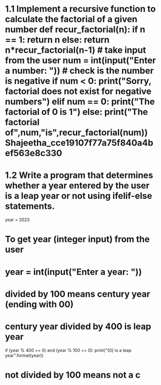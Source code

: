 # 1.1 Implement a recursive function to calculate the factorial of a given number def recur_factorial(n): if n == 1: return n else: return n*recur_factorial(n-1) # take input from the user num = int(input("Enter a number: ")) # check is the number is negative if num < 0: print("Sorry, factorial does not exist for negative numbers") elif num == 0: print("The factorial of 0 is 1") else: print("The factorial of",num,"is",recur_factorial(num)) Shajeetha_cce19107f77a75f840a4bef563e8c330
# 1.2 Write a program that determines whether a year entered by the user is a leap year or not using ifelif-else statements.

year = 2023

# To get year (integer input) from the user
# year = int(input("Enter a year: "))

# divided by 100 means century year (ending with 00)
# century year divided by 400 is leap year
if (year % 400 == 0) and (year % 100 == 0):
    print("{0} is a leap year".format(year))

# not divided by 100 means not a c
